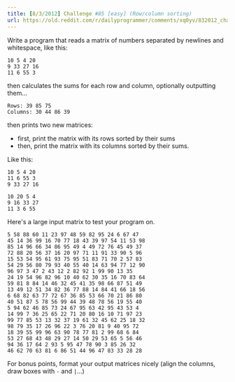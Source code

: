 ```yaml
---
title: [8/3/2012] Challenge #85 [easy] (Row/column sorting)
url: https://old.reddit.com/r/dailyprogrammer/comments/xq0yv/832012_challenge_85_easy_rowcolumn_sorting/
---
```


Write a program that reads a matrix of numbers separated by newlines and whitespace, like this:

    10 5 4 20
    9 33 27 16
    11 6 55 3

then calculates the sums for each row and column, optionally outputting them...

    Rows: 39 85 75
    Columns: 30 44 86 39

then prints two new matrices:

* first, print the matrix with its rows sorted by their sums
* then, print the matrix with its columns sorted by their sums.

Like this:

    10 5 4 20
    11 6 55 3
    9 33 27 16

    10 20 5 4
    9 16 33 27
    11 3 6 55

Here's a large input matrix to test your program on.

    5 58 88 60 11 23 97 48 59 82 95 24 6 67 47
    45 14 36 99 16 70 77 18 43 39 97 54 11 53 98
    85 14 96 66 34 86 95 49 4 49 72 76 45 49 37
    72 88 20 56 37 16 20 97 71 11 91 33 90 5 96
    15 53 54 95 61 93 75 95 51 83 71 70 2 57 83
    54 29 56 80 79 93 40 55 40 14 63 94 77 12 90
    96 97 3 47 2 43 12 2 82 92 1 99 90 13 35
    24 19 54 96 82 96 10 40 62 30 35 16 70 83 64
    59 81 8 84 14 46 32 45 41 35 98 66 87 51 49
    13 49 12 51 34 82 36 77 88 14 84 41 66 18 56
    6 68 82 63 77 72 67 36 85 53 66 70 21 86 80
    40 51 87 5 78 56 99 44 39 48 78 56 19 55 40
    5 94 62 46 85 73 24 67 95 63 42 95 43 53 4
    14 99 7 36 25 65 22 71 20 80 16 10 71 97 23
    99 77 85 53 13 32 37 19 61 32 45 62 25 18 32
    98 79 35 17 26 96 22 3 76 20 81 9 40 95 72
    18 39 55 99 96 63 90 78 77 81 2 99 68 6 84
    53 27 68 43 48 29 27 14 50 29 53 65 5 56 46
    94 36 17 64 2 93 5 95 47 78 90 3 85 26 32
    46 62 70 63 81 6 86 51 44 96 47 83 33 28 28

For bonus points, format your output matrices nicely (align the columns, draw boxes with `-` and `|`...)